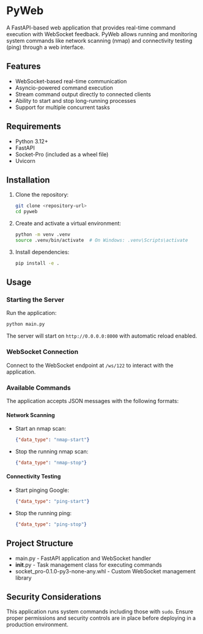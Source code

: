 # PyWeb

A FastAPI-based web application that provides real-time command execution with WebSocket feedback. PyWeb allows running and monitoring system commands like network scanning (nmap) and connectivity testing (ping) through a web interface.

## Features

- WebSocket-based real-time communication
- Asyncio-powered command execution
- Stream command output directly to connected clients
- Ability to start and stop long-running processes
- Support for multiple concurrent tasks

## Requirements

- Python 3.12+
- FastAPI
- Socket-Pro (included as a wheel file)
- Uvicorn

## Installation

1. Clone the repository:
   ```bash
   git clone <repository-url>
   cd pyweb
   ```

2. Create and activate a virtual environment:
   ```bash
   python -m venv .venv
   source .venv/bin/activate  # On Windows: .venv\Scripts\activate
   ```

3. Install dependencies:
   ```bash
   pip install -e .
   ```

## Usage

### Starting the Server

Run the application:

```bash
python main.py
```

The server will start on `http://0.0.0.0:8000` with automatic reload enabled.

### WebSocket Connection

Connect to the WebSocket endpoint at `/ws/122` to interact with the application.

### Available Commands

The application accepts JSON messages with the following formats:

#### Network Scanning

- Start an nmap scan:
  ```json
  {"data_type": "nmap-start"}
  ```

- Stop the running nmap scan:
  ```json
  {"data_type": "nmap-stop"}
  ```

#### Connectivity Testing

- Start pinging Google:
  ```json
  {"data_type": "ping-start"}
  ```

- Stop the running ping:
  ```json
  {"data_type": "ping-stop"}
  ```

## Project Structure

- main.py - FastAPI application and WebSocket handler
- __init__.py - Task management class for executing commands
- socket_pro-0.1.0-py3-none-any.whl - Custom WebSocket management library

## Security Considerations

This application runs system commands including those with `sudo`. Ensure proper permissions and security controls are in place before deploying in a production environment.




